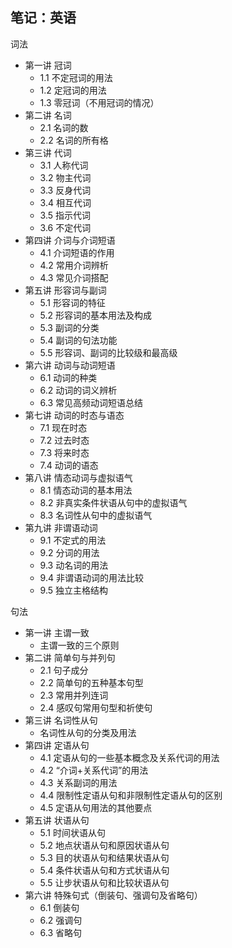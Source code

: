 ## 笔记：英语
词法
  - 第一讲 冠词
    - 1.1 不定冠词的用法
    - 1.2 定冠词的用法
    - 1.3 零冠词（不用冠词的情况）
  - 第二讲 名词
    - 2.1 名词的数
    - 2.2 名词的所有格
  - 第三讲 代词
    - 3.1 人称代词
    - 3.2 物主代词
    - 3.3 反身代词
    - 3.4 相互代词
    - 3.5 指示代词
    - 3.6 不定代词
  - 第四讲 介词与介词短语
    - 4.1 介词短语的作用
    - 4.2 常用介词辨析
    - 4.3 常见介词搭配
  - 第五讲 形容词与副词
    - 5.1 形容词的特征
    - 5.2 形容词的基本用法及构成
    - 5.3 副词的分类
    - 5.4 副词的句法功能
    - 5.5 形容词、副词的比较级和最高级
  - 第六讲 动词与动词短语
    - 6.1 动词的种类
    - 6.2 动词的词义辨析
    - 6.3 常见高频动词短语总结
  - 第七讲 动词的时态与语态
    - 7.1 现在时态
    - 7.2 过去时态
    - 7.3 将来时态
    - 7.4 动词的语态
  - 第八讲 情态动词与虚拟语气
    - 8.1 情态动词的基本用法
    - 8.2 非真实条件状语从句中的虚拟语气
    - 8.3 名词性从句中的虚拟语气
  - 第九讲 非谓语动词
    - 9.1 不定式的用法
    - 9.2 分词的用法
    - 9.3 动名词的用法
    - 9.4 非谓语动词的用法比较
    - 9.5 独立主格结构


句法
  - 第一讲 主谓一致
    - 主谓一致的三个原则
  - 第二讲 简单句与并列句
    - 2.1 句子成分
    - 2.2 简单句的五种基本句型
    - 2.3 常用并列连词
    - 2.4 感叹句常用句型和祈使句
  - 第三讲 名词性从句
    - 名词性从句的分类及用法
  - 第四讲 定语从句
    - 4.1 定语从句的一些基本概念及关系代词的用法
    - 4.2 “介词+关系代词”的用法
    - 4.3 关系副词的用法
    - 4.4 限制性定语从句和非限制性定语从句的区别
    - 4.5 定语从句用法的其他要点
  - 第五讲 状语从句
    - 5.1 时间状语从句
    - 5.2 地点状语从句和原因状语从句
    - 5.3 目的状语从句和结果状语从句
    - 5.4 条件状语从句和方式状语从句
    - 5.5 让步状语从句和比较状语从句
  - 第六讲 特殊句式（倒装句、强调句及省略句）
    - 6.1 倒装句
    - 6.2 强调句
    - 6.3 省略句
